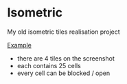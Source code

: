 # Isometric
My old isometric tiles realisation project

[Example](http://cs624621.vk.me/v624621677/2195c/djshugECZlg.jpg) 
- there are 4 tiles on the screenshot
- each contains 25 cells
- every cell can be blocked / open
 
